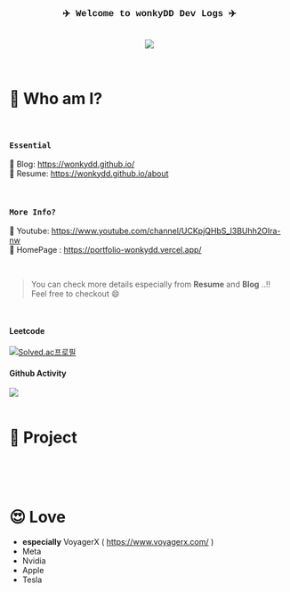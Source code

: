 <div align="center" style="font-family:courier;">
 
###  ✈️ Welcome to wonkyDD Dev Logs ✈️

  <br>

  <!-- ✅ 추가할것..!
  1. 한양대 홈페이지 배지
  2. notion resume 배지
  3. vercel hompage 배지

  1. img 폴더추가해서 내얼굴 왼쪽
  2. 배지들은 오른쪽에 배치
  -->

  <div> 
    <a href="https://velog.io/@wonkydd"><img src="https://img.shields.io/badge/wonkydd-3DDC84?style=flat-square&logo=Velog&logoColor=white"/></a>
  </div>



</div>

  
<!-- <a href="https://solved.ac/bekpshsc01"><img src="http://mazassumnida.wtf/api/mini/generate_badge?boj=bekpshsc01"/></a> -->



  

<br>
<br>


# 📝 Who am I?


<br>


### <code>Essential</code>


📌 Blog: https://wonkydd.github.io/     
📌 Resume: https://wonkydd.github.io/about    


<br>


### <code>More Info?</code>
📌 Youtube: https://www.youtube.com/channel/UCKpjQHbS_l3BUhh2OIra-nw  
📌 HomePage : https://portfolio-wonkydd.vercel.app/   

<br>


> You can check more details especially from **Resume** and **Blog** ..!!    
Feel free to checkout 😄

<br>

#### Leetcode
[![Solved.ac프로필](http://mazassumnida.wtf/api/v2/generate_badge?boj=bekpshsc01)](https://solved.ac/bekpshsc01)
<!-- <div style="color: yellow"> asdf </div>-->


#### Github Activity
  <img src="https://github-readme-stats.vercel.app/api/top-langs/?username=wonkyDD&theme=dracula&exclude_repo=Computer-Science-Engineering&layout=compact&langs_count=10"/>
  
  
<!-- ✅ 추가할것..!
1. https://github.com/callensm 참고할것
-->


<br>
<br>


# 🚀 Project

<br>




<br>
<br>



# 😍 Love
- **especially** VoyagerX ( https://www.voyagerx.com/ )  
- Meta  
- Nvidia  
- Apple   
- Tesla

